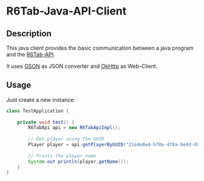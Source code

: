 # R6Tab-Java-API-Client
## Description
This java client provides the basic communication between a java program and the [R6Tab-API](https://github.com/Tabwire/R6Tab-API).

It uses [GSON](https://github.com/google/gson) as JSON converter and [OkHttp](https://square.github.io/okhttp/) as Web-Client.

## Usage
Just create a new instance: 

```java
class TestApplication {
    
    private void test() {
        R6TabApi api = new R6TabApiImpl();
        
        // Get player using the UUID
        Player player = api.getPlayerByUUID("21e4e8e4-b70a-4f8a-be4d-d0db7c8c9076");
        
        // Prints the player name
        System.out.println(player.getName());
    }    
}

```
